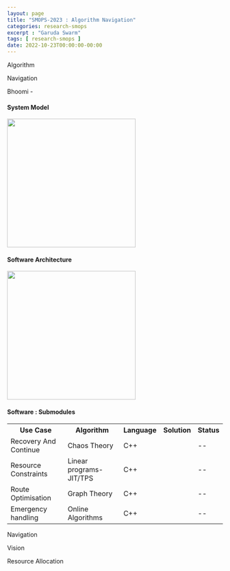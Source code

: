 ```yaml
---
layout: page
title: "SMOPS-2023 : Algorithm Navigation"
categories: research-smops
excerpt : "Garuda Swarm"
tags: [ research-smops ]
date: 2022-10-23T00:00:00-00:00
---
```


Algorithm 

Navigation


Bhoomi -
<h4>System Model</h4>

<a href="https://lh6.googleusercontent.com/z_NAI2sNxHfvxavGjqemVV6EGHQSzkFNx4pyLml7dV99HuH2JZWyjOM-2DYK05hwato=w2400?source=screenshot.guru"> <img src="https://lh6.googleusercontent.com/z_NAI2sNxHfvxavGjqemVV6EGHQSzkFNx4pyLml7dV99HuH2JZWyjOM-2DYK05hwato=w1200-h630-p" loading="lazy" width="300" height="300" /> </a>

<h4>Software Architecture</h4>
<a href="https://lh6.googleusercontent.com/3Xj58Q3T1XwLxV-Rj2USCqz1naJKRD-9FiybBjNg5IXAISg-H_gnyzJSw5gXSnWMvsI=w2400"> <img src="https://lh6.googleusercontent.com/3Xj58Q3T1XwLxV-Rj2USCqz1naJKRD-9FiybBjNg5IXAISg-H_gnyzJSw5gXSnWMvsI=w1200-h630-p" loading="lazy" width="300" height="300" /> </a>
<br>

<h4>Software : Submodules</h4>

<table>
    <tr >
        <th>Use Case</th>
        <th>Algorithm</th>
        <th>Language</th>
        <th>Solution</th>
        <th>Status</th>
    </tr>
    <tr>
        <td>Recovery And Continue</td>
        <td>Chaos Theory</td>
        <td>C++</td>
        <td><a href="https://github.com/slabstech/bhoomi/blob/main/solutions/print_items/"></a></td>
        <td>--</td>
    </tr>
    <tr>
        <td>Resource Constraints</td>
        <td>Linear programs- JIT/TPS</td>
        <td>C++</td>
        <td><a href="https://github.com/slabstech/bhoomi/blob/main/solutions/data_management/"></a></td>
        <td>--</td>
    </tr>
    <tr>
        <td>Route Optimisation</td>
        <td>Graph Theory</td>
        <td>C++</td>
        <td><a href="https://github.com/slabstech/bhoomi/blob/main/solutions/data_management/"></a></td>
        <td>--</td>
    </tr>
    <tr>
        <td>Emergency handling</td>
        <td>Online Algorithms</td>
        <td>C++</td>
        <td><a href="https://github.com/slabstech/bhoomi/blob/main/solutions/data_management/"></a></td>
        <td>--</td>
    </tr>
</table>



Navigation

Vision

Resource Allocation
